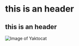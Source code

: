 # <h1> this is an header 
## <h2>this is an header
![Image of Yaktocat](https://octodex.github.com/images/yaktocat.png)
